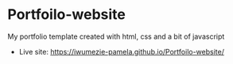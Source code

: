 # Portfoilo-website
My portfolio template created with html, css and a bit of javascript
- Live site: https://iwumezie-pamela.github.io/Portfoilo-website/
